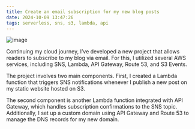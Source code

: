 ```yaml
---
title: Create an email subscription for my new blog posts
date: 2024-10-09 13:47:26
tags: serverless, sns, s3, lambda, api
---
```


![image](https://blog.khoahoang.dev/images/sns.jpg)


Continuing my cloud journey, I’ve developed a new project that allows readers to subscribe to my blog via email. For this, I utilized several AWS services, including SNS, Lambda, API Gateway, Route 53, and S3 Events.

The project involves two main components. First, I created a Lambda function that triggers SNS notifications whenever I publish a new post on my static website hosted on S3.

The second component is another Lambda function integrated with API Gateway, which handles subscription confirmations to the SNS topic. Additionally, I set up a custom domain using API Gateway and Route 53 to manage the DNS records for my new domain.